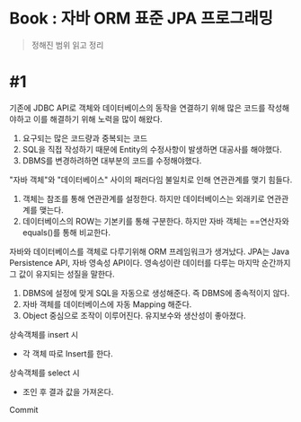 # Book : 자바 ORM 표준 JPA 프로그래밍

> 정해진 범위 읽고 정리

# #1

기존에 JDBC API로 객체와 데이터베이스의 동작을 연결하기 위해 많은 코드를 작성해야하고 이를 해결하기 위해 노력을 많이 해왔다.

1. 요구되는 많은 코드량과 중복되는 코드
2. SQL을 직접 작성하기 때문에 Entity의 수정사항이 발생하면 대공사를 해야했다.
3. DBMS를 변경하려하면 대부분의 코드를 수정해야했다.

"자바 객체"와 "데이터베이스" 사이의 패러다임 불일치로 인해 연관관계를 맺기 힘들다.

 1. 객체는 참조를 통해 연관관계를 설정한다. 하지만 데이터베이스는 외래키로 연관관계를 맺는다.
 2. 데이터베이스의 ROW는 기본키를 통해 구분한다. 하지만 자바 객체는 ==연산자와 equals()를 통해 비교한다.

자바와 데이터베이스를 객체로 다루기위해 ORM 프레임워크가 생겨났다.
JPA는 Java Persistence API, 자바 영속성 API이다.
영속성이란 데이터를 다루는 마지막 순간까지 그 값이 유지되는 성질을 말한다.

1. DBMS에 설정에 맞게 SQL을 자동으로 생성해준다. 즉 DBMS에 종속적이지 않다.
2. 자바 객체를 데이터베이스에 자동 Mapping 해준다.
3. Object 중심으로 조작이 이루어진다. 유지보수와 생산성이 좋아졌다.

상속객체를 insert 시
- 각 객체 따로 Insert를 한다.

상속객체를 select 시
- 조인 후 결과 값을 가져온다.

Commit
